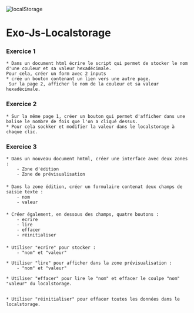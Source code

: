 ![localStorage](https://support.zoom.us/hc/article_attachments/360001081886/localstorage-time.gif)

# Exo-Js-Localstorage

### Exercice 1
    * Dans un document html écrire le script qui permet de stocker le nom d'une couleur et sa valeur hexadécimale.
	Pour cela, créer un form avec 2 inputs
    * crée un bouton contenant un lien vers une autre page.
     Sur la page 2, afficher le nom de la couleur et sa valeur hexadécimale.
### Exercice 2
    * Sur la même page 1, créer un bouton qui permet d'afficher dans une balise le nombre de fois que l'on a cliqué dessus. 
    * Pour cela sockker et modifier la valeur dans le localstorage à chaque clic.
### Exercice 3
    * Dans un nouveau document hmtml, créer une interface avec deux zones : 
        - Zone d'édition 
        - Zone de prévisualisation
#### 
        
    * Dans la zone édition, créer un formulaire contenat deux champs de saisie texte :
        - nom
        - valeur
#### 
    * Créer également, en dessous des champs, quatre boutons :
        - ecrire
        - lire 
        - effacer
        - réinitialiser
#### 
    * Utiliser "ecrire" pour stocker :
        - "nom" et "valeur"
        
    * Utiliser "lire" pour afficher dans la zone prévisualisation :
        - "nom" et "valeur"
        
    * Utiliser "effacer" pour lire le "nom" et effacer le coulpe "nom" "valeur" du localstorage.
    
    
    * Utiliser "réinitialiser" pour effacer toutes les données dans le localstorage.

